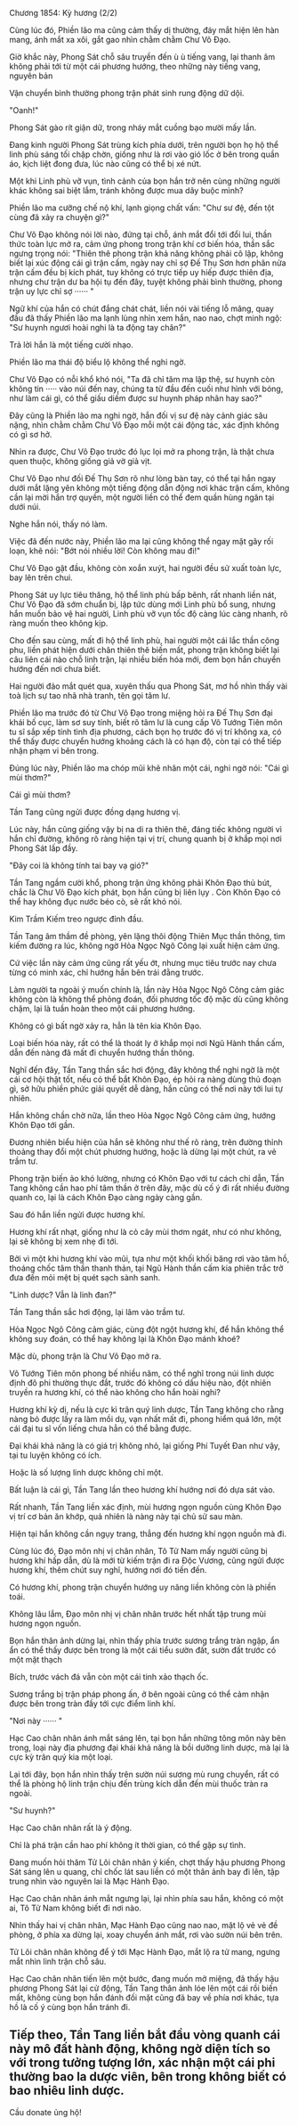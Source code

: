 




Chương 1854: Kỳ hương (2/2)


Cùng lúc đó, Phiền lão ma cũng cảm thấy dị thường, đáy mắt hiện lên hàn mang, ánh mắt xa xôi, gắt gao nhìn chằm chằm Chư Vô Đạo.

Giờ khắc này, Phong Sát chỗ sâu truyền đến ù ù tiếng vang, lại thanh âm không phải tới từ một cái phương hướng, theo những này tiếng vang, nguyên bản

Vận chuyển bình thường phong trận phát sinh rung động dữ dội.

"Oanh!"

Phong Sát gào rít giận dữ, trong nháy mắt cuồng bạo mười mấy lần.

Đang kinh người Phong Sát trùng kích phía dưới, trên người bọn họ hộ thể linh phù sáng tối chập chờn, giống như là rơi vào gió lốc ở bên trong quần áo, kịch liệt đong đưa, lúc nào cũng có thể bị xé nứt.

Một khi Linh phù vỡ vụn, tình cảnh của bọn hắn trở nên cùng những người khác không sai biệt lắm, tránh không được mua dây buộc mình?

Phiền lão ma cưỡng chế nộ khí, lạnh giọng chất vấn: "Chư sư đệ, đến tột cùng đã xảy ra chuyện gì?"

Chư Vô Đạo không nói lời nào, đứng tại chỗ, ánh mắt đổi tới đổi lui, thần thức toàn lực mở ra, cảm ứng phong trong trận khí cơ biến hóa, thần sắc ngưng trọng nói: "Thiên thê phong trận khả năng không phải cô lập, không biết lại xúc động cái gì trận cấm, ngày nay chỉ sợ Đế Thụ Sơn hơn phân nửa trận cấm đều bị kích phát, tuy không có trực tiếp uy hiếp được thiên địa, nhưng chư trận dư ba hội tụ đến đây, tuyệt không phải bình thường, phong trận uy lực chỉ sợ ······ "

Ngữ khí của hắn có chút đắng chát chát, liền nói vài tiếng lỗ mãng, quay đầu đã thấy Phiền lão ma lạnh lùng nhìn xem hắn, nao nao, chợt minh ngộ: "Sư huynh ngươi hoài nghi là ta động tay chân?"

Trả lời hắn là một tiếng cười nhạo.

Phiền lão ma thái độ biểu lộ không thể nghi ngờ.

Chư Vô Đạo có nỗi khổ khó nói, "Ta đã chỉ tâm ma lập thệ, sư huynh còn không tin ····· vào núi đến nay, chúng ta từ đầu đến cuối như hình với bóng, như làm cái gì, có thể giấu diếm được sư huynh pháp nhãn hay sao?"

Đây cũng là Phiền lão ma nghi ngờ, hắn đối vị sư đệ này cảnh giác sâu nặng, nhìn chằm chằm Chư Vô Đạo mỗi một cái động tác, xác định không có gì sơ hở.

Nhìn ra được, Chư Vô Đạo trước đó lục lọi mở ra phong trận, là thật chưa quen thuộc, không giống giả vờ giả vịt.

Chư Vô Đạo như đối Đế Thụ Sơn rõ như lòng bàn tay, có thể tại hắn ngay dưới mắt lặng yên không một tiếng động dẫn động nơi khác trận cấm, không cần lại mời hắn trợ quyền, một người liền có thể đem quần hùng ngăn tại dưới núi.

Nghe hắn nói, thấy nó làm.

Việc đã đến nước này, Phiền lão ma lại cũng không thể ngay mặt gây rối loạn, khẽ nói: "Bớt nói nhiều lời! Còn không mau đi!"

Chư Vô Đạo gật đầu, không còn xoắn xuýt, hai người đều sử xuất toàn lực, bay lên trên chui.

Phong Sát uy lực tiêu thăng, hộ thể linh phù bấp bênh, rất nhanh liền nát, Chư Vô Đạo đã sớm chuẩn bị, lập tức dùng mới Linh phù bổ sung, nhưng hắn muốn bảo vệ hai người, Linh phù vỡ vụn tốc độ càng lúc càng nhanh, rõ ràng muốn theo không kịp.

Cho đến sau cùng, mất đi hộ thể linh phù, hai người một cái lắc thần công phu, liền phát hiện dưới chân thiên thê biến mất, phong trận không biết lại câu liên cái nào chỗ linh trận, lại nhiều biến hóa mới, đem bọn hắn chuyển hướng đến nơi chưa biết.

Hai người đảo mắt quét qua, xuyên thấu qua Phong Sát, mơ hồ nhìn thấy vài toà lịch sự tao nhã nhà tranh, tên gọi tâm lư.

Phiền lão ma trước đó từ Chư Vô Đạo trong miệng hỏi ra Đế Thụ Sơn đại khái bố cục, làm sơ suy tính, biết rõ tâm lư là cung cấp Vô Tướng Tiên môn tu sĩ sắp xếp tính tình địa phương, cách bọn họ trước đó vị trí không xa, có thể thấy được chuyển hướng khoảng cách là có hạn độ, còn tại có thể tiếp nhận phạm vi bên trong.

Đúng lúc này, Phiền lão ma chóp mũi khẽ nhăn một cái, nghi ngờ nói: "Cái gì mùi thơm?"

Cái gì mùi thơm?

Tần Tang cũng ngửi được đồng dạng hương vị.

Lúc này, hắn cũng giống vậy bị na di ra thiên thê, đáng tiếc không người vì hắn chỉ đường, không rõ ràng hiện tại vị trí, chung quanh bị ở khắp mọi nơi Phong Sát lấp đầy.

"Đây coi là không tính tai bay vạ gió?"

Tần Tang ngầm cười khổ, phong trận ứng không phải Khôn Đạo thủ bút, chắc là Chư Vô Đạo kích phát, bọn hắn cũng bị liên lụy . Còn Khôn Đạo có thể hay không đục nước béo cò, sẽ rất khó nói.

Kim Trầm Kiếm treo ngược đỉnh đầu.

Tần Tang âm thầm đề phòng, yên lặng thôi động Thiên Mục thần thông, tìm kiếm đường ra lúc, không ngờ Hỏa Ngọc Ngô Công lại xuất hiện cảm ứng.

Cứ việc lần này cảm ứng cũng rất yếu ớt, nhưng mục tiêu trước nay chưa từng có minh xác, chỉ hướng hắn bên trái đằng trước.

Làm người ta ngoài ý muốn chính là, lần này Hỏa Ngọc Ngô Công cảm giác không còn là không thể phỏng đoán, đối phương tốc độ mặc dù cũng không chậm, lại là tuần hoàn theo một cái phương hướng.

Không có gì bất ngờ xảy ra, hẳn là tên kia Khôn Đạo.

Loại biến hóa này, rất có thể là thoát ly ở khắp mọi nơi Ngũ Hành thần cấm, dẫn đến nàng đã mất đi chuyển hướng thần thông.

Nghĩ đến đây, Tần Tang thần sắc hơi động, đây không thể nghi ngờ là một cái cơ hội thật tốt, nếu có thể bắt Khôn Đạo, ép hỏi ra nàng dùng thủ đoạn gì, sở hữu phiền phức giải quyết dễ dàng, hắn cũng có thể nơi này tới lui tự nhiên.

Hắn không chần chờ nữa, lần theo Hỏa Ngọc Ngô Công cảm ứng, hướng Khôn Đạo tới gần.

Đương nhiên biểu hiện của hắn sẽ không như thế rõ ràng, trên đường thỉnh thoảng thay đổi một chút phương hướng, hoặc là dừng lại một chút, ra vẻ trầm tư.

Phong trận biến ảo khó lường, nhưng có Khôn Đạo với tư cách chỉ dẫn, Tần Tang không cần hao phí tâm thần ở trên đây, mặc dù cố ý đi rất nhiều đường quanh co, lại là cách Khôn Đạo càng ngày càng gần.

Sau đó hắn liền ngửi được hương khí.

Hương khí rất nhạt, giống như là cỏ cây mùi thơm ngát, như có như không, lại sẽ không bị xem nhẹ đi tới.

Bởi vì một khi hương khí vào mũi, tựa như một khối khối băng rơi vào tâm hồ, thoáng chốc tâm thần thanh thản, tại Ngũ Hành thần cấm kia phiên trắc trở đưa đến mỏi mệt bị quét sạch sành sanh.

"Linh dược? Vẫn là linh đan?"

Tần Tang thần sắc hơi động, lại lâm vào trầm tư.

Hỏa Ngọc Ngô Công cảm giác, cùng đột ngột hương khí, để hắn không thể không suy đoán, có thể hay không lại là Khôn Đạo mánh khoé?

Mặc dù, phong trận là Chư Vô Đạo mở ra.

Vô Tướng Tiên môn phong bế nhiều năm, có thể nghĩ trong núi linh dược định đô phi thường thực đắt, trước đó không có dấu hiệu nào, đột nhiên truyền ra hương khí, có thể nào không cho hắn hoài nghi?

Hương khí kỳ dị, nếu là cực kì trân quý linh dược, Tần Tang không cho rằng nàng bỏ được lấy ra làm mồi dụ, vạn nhất mất đi, phong hiểm quá lớn, một cái đại tu sĩ vốn liếng chưa hẳn có thể bằng được.

Đại khái khả năng là có giá trị không nhỏ, lại giống Phí Tuyết Đan như vậy, tại tu luyện không có ích.

Hoặc là số lượng linh dược không chỉ một.

Bất luận là cái gì, Tần Tang lần theo hương khí hướng nơi đó dựa sát vào.

Rất nhanh, Tần Tang liền xác định, mùi hương ngọn nguồn cùng Khôn Đạo vị trí cơ bản ăn khớp, quả nhiên là nàng này tại chủ sử sau màn.

Hiện tại hắn không cần ngụy trang, thẳng đến hương khí ngọn nguồn mà đi.

Cùng lúc đó, Đạo môn nhị vị chân nhân, Tô Tử Nam mấy người cũng bị hương khí hấp dẫn, dù là mới từ kiếm trận đi ra Độc Vương, cũng ngửi được hương khí, thêm chút suy nghĩ, hướng nơi đó tiến đến.

Có hương khí, phong trận chuyển hướng uy năng liền không còn là phiền toái.

Không lâu lắm, Đạo môn nhị vị chân nhân trước hết nhất tập trung mùi hương ngọn nguồn.

Bọn hắn thân ảnh dừng lại, nhìn thấy phía trước sương trắng tràn ngập, ẩn ẩn có thể thấy được bên trong là một cái tiểu sườn đất, sườn đất trước có một mặt thạch

Bích, trước vách đá vẫn còn một cái tinh xảo thạch ốc.

Sương trắng bị trận pháp phong ấn, ở bên ngoài cũng có thể cảm nhận được bên trong tràn đầy tới cực điểm linh khí.

"Nơi này ······ "

Hạc Cao chân nhân ánh mắt sáng lên, tại bọn hắn những tông môn này bên trong, loại này địa phương đại khái khả năng là bồi dưỡng linh dược, mà lại là cực kỳ trân quý kia một loại.

Lại tới đây, bọn hắn nhìn thấy trên sườn núi sương mù rung chuyển, rất có thể là phòng hộ linh trận chịu đến trùng kích dẫn đến mùi thuốc tràn ra ngoài.

"Sư huynh?"

Hạc Cao chân nhân rất là ý động.

Chỉ là phá trận cần hao phí không ít thời gian, có thể gặp sự tình.

Đang muốn hỏi thăm Tử Lôi chân nhân ý kiến, chợt thấy hậu phương Phong Sát sáng lên u quang, chỉ chốc lát sau liền có một thân ảnh bay đi lên, tập trung nhìn vào nguyên lai là Mạc Hành Đạo.

Hạc Cao chân nhân ánh mắt ngưng lại, lại nhìn phía sau hắn, không có một ai, Tô Tử Nam không biết đi nơi nào.

Nhìn thấy hai vị chân nhân, Mạc Hành Đạo cũng nao nao, mặt lộ vẻ vẻ đề phòng, ở phía xa dừng lại, xoay chuyển ánh mắt, rơi vào sườn núi bên trên.

Tử Lôi chân nhân không để ý tới Mạc Hành Đạo, mắt lộ ra tử mang, ngưng mắt nhìn linh trận chỗ sâu.

Hạc Cao chân nhân tiến lên một bước, đang muốn mở miệng, đã thấy hậu phương Phong Sát lại cử động, Tần Tang thân ảnh lóe lên một cái rồi biến mất, không cùng bọn hắn đánh đối mặt cũng đã bay về phía nơi khác, tựa hồ là cố ý cùng bọn hắn tránh đi.

Tiếp theo, Tần Tang liền bắt đầu vòng quanh cái này mô đất hành động, không ngờ diện tích so với trong tưởng tượng lớn, xác nhận một cái phi thường bao la dược viên, bên trong không biết có bao nhiêu linh dược.
--
Cầu donate ủng hộ!





